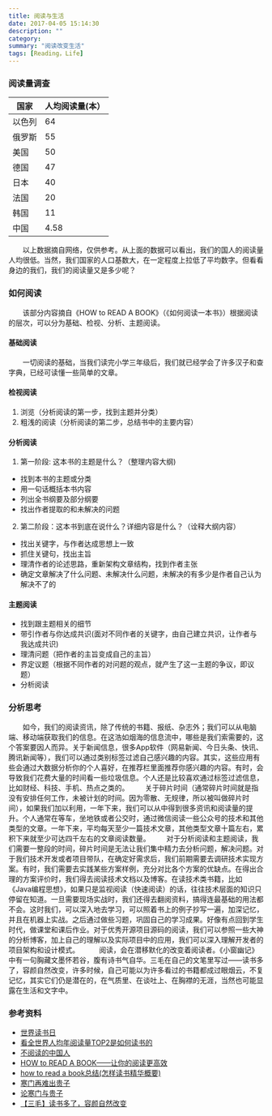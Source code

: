 ```yaml
---
title: 阅读与生活
date: 2017-04-05 15:14:30
description: ""
category:
summary: "阅读改变生活"
tags: [Reading，Life]
---
```


### 阅读量调查
| 国家| 人均阅读量(本）|
| ----------------  | ----------- |
| 以色列 | 64 |
| 俄罗斯 | 55 |
|  美国  | 50 |
| 德国 | 47 |
|  日本 |  40  |
|  法国 |  20  |
|  韩国 |  11 |
|  中国 |  4.58 |
 　　以上数据摘自网络，仅供参考。从上面的数据可以看出，我们的国人的阅读量人均很低。当然，我们国家的人口基数大，在一定程度上拉低了平均数字。但看看身边的我们，我们的阅读量又是多少呢？

### 如何阅读
　　该部分内容摘自《HOW to READ A BOOK》（《如何阅读一本书》）根据阅读的层次，可以分为基础、检视、分析、主题阅读。
#### 基础阅读
　　一切阅读的基础，当我们读完小学三年级后，我们就已经学会了许多汉子和查字典，已经可读懂一些简单的文章。
#### 检视阅读
1. 浏览（分析阅读的第一步，找到主题并分类）
2. 粗浅的阅读（分析阅读的第二步，总结书中的主要内容）

#### 分析阅读
1. 第一阶段: 这本书的主题是什么？（整理内容大纲)
  + 找到本书的主题或分类
  + 用一句话概括本书内容
  + 列出全书纲要及部分纲要
  + 找出作者提取的和未解决的问题
2. 第二阶段：这本书到底在说什么？详细内容是什么？（诠释大纲内容）
  + 找出关键字，与作者达成思想上一致
  + 抓住关键句，找出主旨
  + 理清作者的论述思路，重新架构文章结构，找到作者主张
  + 确定文章解决了什么问题、未解决什么问题，未解决的有多少是作者自己认为解决不了的

#### 主题阅读
  + 找到跟主题相关的细节
  + 带引作者与你达成共识(面对不同作者的关键字，由自己建立共识，让作者与我达成共识)
  + 理清问题（把作者的主旨变成自己的主旨）
  + 界定议题（根据不同作者的对问题的观点，就产生了这一主题的争议，即议题）
  + 分析阅读

### 分析思考
　　如今，我们的阅读资讯，除了传统的书籍、报纸、杂志外；我们可以从电脑端、移动端获取我们的信息。在这浩如烟海的信息流中，哪些是我们索需要的，这个答案要因人而异。关于新闻信息，很多App软件（网易新闻、今日头条、快讯、腾讯新闻等），我们可以通过类别标签过滤自己感兴趣的内容。其实，这些应用有些会通过大数据分析你的个人喜好，在推荐栏里面推荐你感兴趣的内容。有时，会导致我们花费大量的时间看一些垃圾信息。个人还是比较喜欢通过标签过滤信息，比如财经、科技、手机、热点之类的。
　　关于碎片时间（通常碎片时间就是指没有安排任何工作，未被计划的时间。因为零散、无规律，所以被叫做碎片时间），如果我们加以利用，一年下来，我们可以从中得到很多资讯和阅读量的提升。个人通常在等车，坐地铁或者公交时，通过微信阅读一些公众号的技术和其他类型的文章。一年下来，平均每天至少一篇技术文章，其他类型文章十篇左右，累积下来就至少可达四千左右的文章阅读数量。
　　对于分析阅读和主题阅读，我们需要一整段的时间，碎片时间是无法让我们集中精力去分析问题，解决问题。对于我们技术开发或者项目带队，在确定好需求后，我们前期需要去调研技术实现方案。有时，我们需要去实践某些方案样例，充分对比各个方案的优缺点。在得出合理的方案评价时，我们得去阅读技术文档以及博客。在读技术类书籍，比如《Java编程思想》，如果只是监视阅读（快速阅读）的话，往往技术层面的知识只停留在知道。一旦需要现场实战时，我们还得去翻阅资料，搞得连最基础的用法都不会。这时我们，可以深入地去学习，可以照着书上的例子抄写一遍，加深记忆，并且在机器上实战。之后通过做些习题，巩固自己的学习成果。好像有点回到学生时代，做课堂和课后作业。对于优秀开源项目源码的阅读，我们可以参照一些大神的分析博客，加上自己的理解以及实际项目中的应用，我们可以深入理解开发者的项目架构和设计模式。　
　　阅读，会在潜移默化的改变着阅读者。《小窗幽记》中有一句胸藏文墨怀若谷，腹有诗书气自华。三毛在自己的文笔里写过——读书多了，容颜自然改变，许多时候，自己可能以为许多看过的书籍都成过眼烟云，不复记忆，其实它们仍是潜在的，在气质里、在谈吐上、在胸襟的无涯，当然也可能显露在生活和文字中。

### 参考资料
+  [世界读书日](http://baike.baidu.com/item/%E4%B8%96%E7%95%8C%E8%AF%BB%E4%B9%A6%E6%97%A5)
+  [看全世界人均年阅读量TOP2是如何读书的](http://blog.sina.com.cn/s/blog_160d34f840102w5oa.html)
+  [不阅读的中国人](http://mt.sohu.com/20150820/n419349622.shtml)
+  [HOW to READ A BOOK——让你的阅读更高效](http://www.jianshu.com/p/df16fec17a6e)
+  [how to read a book总结(怎样读书精华概要)](https://wenku.baidu.com/view/3304950c763231126edb11cb.html)
+  [寒门再难出贵子](http://bbs.tianya.cn/post-free-3482555-1.shtml)
+  [论寒门与贵子](http://guijiaoqi.baijia.baidu.com/article/13577)
+  [【三毛】读书多了，容颜自然改变](http://www.hefei.cc/weixin/a74898.html)

